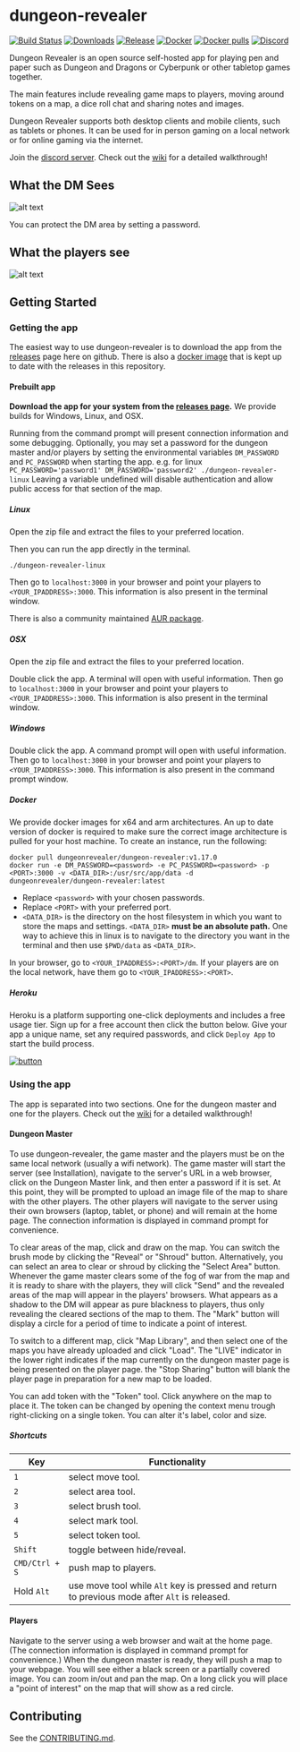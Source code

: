 # dungeon-revealer

[![Build Status](https://img.shields.io/github/workflow/status/dungeon-revealer/dungeon-revealer/Node.js%20CI)](https://github.com/dungeon-revealer/dungeon-revealer/actions)
[![Downloads](https://img.shields.io/github/downloads/dungeon-revealer/dungeon-revealer/total.svg?logo=github)](https://github.com/dungeon-revealer/dungeon-revealer/releases)
[![Release](https://img.shields.io/github/v/release/dungeon-revealer/dungeon-revealer?logo=github&color=orange)](https://github.com/dungeon-revealer/dungeon-revealer/releases/latest)
[![Docker](https://img.shields.io/static/v1?label=docker&message=v1.17.0&color=blue&logo=Docker)](https://hub.docker.com/r/dungeonrevealer/dungeon-revealer/tags?page=1&ordering=last_updated&name=v1.17.0)
[![Docker pulls](https://img.shields.io/docker/pulls/dungeonrevealer/dungeon-revealer)](https://hub.docker.com/r/dungeonrevealer/dungeon-revealer)
[![Discord](https://img.shields.io/discord/709687178422386708)](https://discord.gg/dS5khqk)

Dungeon Revealer is an open source self-hosted app for playing pen and paper such as Dungeon and Dragons or Cyberpunk or other tabletop games together.

The main features include revealing game maps to players, moving around tokens on a map, a dice roll chat and sharing notes and images.

Dungeon Revealer supports both desktop clients and mobile clients, such as tablets or phones. It can be used for in person gaming on a local network or for online gaming via the internet.

Join the [discord server](https://discord.gg/dS5khqk).
Check out the [wiki](https://github.com/dungeon-revealer/dungeon-revealer/wiki) for a detailed walkthrough!

## What the DM Sees

![alt text](https://user-images.githubusercontent.com/14338007/83942937-68312280-a7f8-11ea-9a63-8307f1c12d50.png "DM's View")

You can protect the DM area by setting a password.

## What the players see

![alt text](https://user-images.githubusercontent.com/14338007/83942940-6e270380-a7f8-11ea-9eb5-ec440ea57c83.png "Player's view")

## Getting Started

### Getting the app

The easiest way to use dungeon-revealer is to download the app from the [releases](https://github.com/dungeon-revealer/dungeon-revealer/releases) page here on github. There is also a [docker image](https://hub.docker.com/r/dungeonrevealer/dungeon-revealer) that is kept up to date with the releases in this repository.

#### Prebuilt app

**Download the app for your system from the [releases page](https://github.com/dungeon-revealer/dungeon-revealer/releases).**
We provide builds for Windows, Linux, and OSX.

Running from the command prompt will present connection information and some debugging.
Optionally, you may set a password for the dungeon master and/or players by setting the environmental variables `DM_PASSWORD` and `PC_PASSWORD` when starting the app. e.g. for linux `PC_PASSWORD='password1' DM_PASSWORD='password2' ./dungeon-revealer-linux`
Leaving a variable undefined will disable authentication and allow public access for that section of the map.

##### Linux

Open the zip file and extract the files to your preferred location.

Then you can run the app directly in the terminal.

```
./dungeon-revealer-linux
```

Then go to `localhost:3000` in your browser and point your players to `<YOUR_IPADDRESS>:3000`.
This information is also present in the terminal window.

There is also a community maintained [AUR package](https://aur.archlinux.org/packages/dungeon-revealer-bin/).

##### OSX

Open the zip file and extract the files to your preferred location.

Double click the app. A terminal will open with useful information.
Then go to `localhost:3000` in your browser and point your players to `<YOUR_IPADDRESS>:3000`.
This information is also present in the terminal window.

##### Windows

Double click the app. A command prompt will open with useful information.
Then go to `localhost:3000` in your browser and point your players to `<YOUR_IPADDRESS>:3000`.
This information is also present in the command prompt window.

##### Docker

We provide docker images for x64 and arm architectures.
An up to date version of docker is required to make sure the correct image architecture is pulled for your host machine.
To create an instance, run the following:

```
docker pull dungeonrevealer/dungeon-revealer:v1.17.0
docker run -e DM_PASSWORD=<password> -e PC_PASSWORD=<password> -p <PORT>:3000 -v <DATA_DIR>:/usr/src/app/data -d dungeonrevealer/dungeon-revealer:latest
```

- Replace `<password>` with your chosen passwords.
- Replace `<PORT>` with your preferred port.
- `<DATA_DIR>` is the directory on the host filesystem in which you want to store the maps and settings. `<DATA_DIR>` **must be an absolute path.** One way to achieve this in linux is to navigate to the directory you want in the terminal and then use `$PWD/data` as `<DATA_DIR>`.

In your browser, go to `<YOUR_IPADDRESS>:<PORT>/dm`. If your players are on the local network, have them go to `<YOUR_IPADDRESS>:<PORT>`.

##### Heroku

Heroku is a platform supporting one-click deployments and includes a free usage tier. Sign up for a free account then click the button below. Give your app a unique name, set any required passwords, and click `Deploy App` to start the build process.

[![button](https://www.herokucdn.com/deploy/button.svg)](https://heroku.com/deploy?template=https://github.com/dungeon-revealer/dungeon-revealer/tree/v1.17.0)

### Using the app

The app is separated into two sections. One for the dungeon master and one for the players. Check out the [wiki](https://github.com/dungeon-revealer/dungeon-revealer/wiki) for a detailed walkthrough!

#### Dungeon Master

To use dungeon-revealer, the game master and the players must be on the same local network (usually a wifi network). The game master will start the server (see Installation), navigate to the server's URL in a web browser, click on the Dungeon Master link, and then enter a password if it is set. At this point, they will be prompted to upload an image file of the map to share with the other players. The other players will navigate to the server using their own browsers (laptop, tablet, or phone) and will remain at the home page. The connection information is displayed in command prompt for convenience.

To clear areas of the map, click and draw on the map. You can switch the brush mode by clicking the "Reveal" or "Shroud" button. Alternatively, you can select an area to clear or shroud by clicking the "Select Area" button. Whenever the game master clears some of the fog of war from the map and it is ready to share with the players, they will click "Send" and the revealed areas of the map will appear in the players' browsers. What appears as a shadow to the DM will appear as pure blackness to players, thus only revealing the cleared sections of the map to them. The "Mark" button will display a circle for a period of time to indicate a point of interest.

To switch to a different map, click "Map Library", and then select one of the maps you have already uploaded and click "Load". The "LIVE" indicator in the lower right indicates if the map currently on the dungeon master page is being presented on the player page. the "Stop Sharing" button will blank the player page in preparation for a new map to be loaded.

You can add token with the "Token" tool. Click anywhere on the map to place it. The token can be changed by opening the context menu trough right-clicking on a single token. You can alter it's label, color and size.

##### Shortcuts

| Key            | Functionality                                                                                 |
| -------------- | --------------------------------------------------------------------------------------------- |
| `1`            | select move tool.                                                                             |
| `2`            | select area tool.                                                                             |
| `3`            | select brush tool.                                                                            |
| `4`            | select mark tool.                                                                             |
| `5`            | select token tool.                                                                            |
| `Shift`        | toggle between hide/reveal.                                                                   |
| `CMD/Ctrl + S` | push map to players.                                                                          |
| Hold `Alt`     | use move tool while `Alt` key is pressed and return to previous mode after `Alt` is released. |

#### Players

Navigate to the server using a web browser and wait at the home page. (The connection information is displayed in command prompt for convenience.) When the dungeon master is ready, they will push a map to your webpage. You will see either a black screen or a partially covered image. You can zoom in/out and pan the map. On a long click you will place a "point of interest" on the map that will show as a red circle.

## Contributing

See the [CONTRIBUTING.md](CONTRIBUTING.md).
